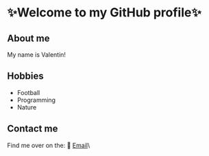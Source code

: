 # ✨Welcome to my GitHub profile✨

## About me
My name is Valentin! 

## Hobbies
* Football
* Programming
* Nature

## Contact me
Find me over on the:
📧 [Email](https://mail.google.com/mail/u/0/#inbox)\
